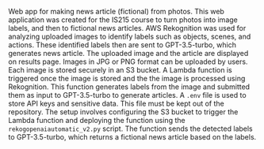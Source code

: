 Web app for making news article (fictional) from photos.
This web application was created for the IS215 course to turn photos into image labels, and then to  fictional news articles. AWS Rekognition was used for analyzing uploaded images to identify labels such as objects, scenes, and actions. These identified labels then are sent to GPT-3.5-turbo, which generates news article. The uploaded image and the article are displayed on results page.
Images in JPG or PNG format can be uploaded by users. Each image is stored securely in an S3 bucket.  A Lambda function is triggered once the image is stored and the the image is processed using Rekognition. This function generates labels from the image and submitted them as input to GPT-3.5-turbo to generate articles.
A `.env` file is used to store API keys and sensitive data. This file must be kept out of the repository. The setup involves configuring the S3 bucket to trigger the Lambda function and deploying the function using the `rekogopenaiautomatic_v2.py` script. The function sends the detected labels to GPT-3.5-turbo, which returns a fictional news article based on the labels.
